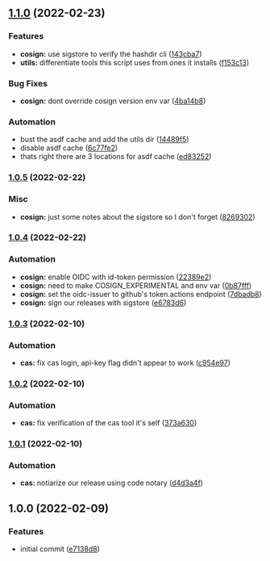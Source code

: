 ## [1.1.0](https://github.com/brad-jones/asdf-bootstrap/compare/v1.0.5...v1.1.0) (2022-02-23)


### Features

* **cosign:** use sigstore to verify the hashdir cli ([143cba7](https://github.com/brad-jones/asdf-bootstrap/commit/143cba7e63527cf7e23196452bde0485a4f7e582))
* **utils:** differentiate tools this script uses from ones it installs ([f153c13](https://github.com/brad-jones/asdf-bootstrap/commit/f153c13b01a9741da3532f7e7c33123107de7675))


### Bug Fixes

* **cosign:** dont override cosign version env var ([4ba14b8](https://github.com/brad-jones/asdf-bootstrap/commit/4ba14b828ebdaff627ae89433c3c84536cbcc517))


### Automation

* bust the asdf cache and add the utils dir ([14489f5](https://github.com/brad-jones/asdf-bootstrap/commit/14489f5b8f74e9a9ca2b090bf563b03927aba863))
* disable asdf cache ([6c77fe2](https://github.com/brad-jones/asdf-bootstrap/commit/6c77fe2267cfa4e925606077a3c8f1ce0b9153a6))
* thats right there are 3 locations for asdf cache ([ed83252](https://github.com/brad-jones/asdf-bootstrap/commit/ed83252529914c17323cd0bcf8c170c4dba2f423))

### [1.0.5](https://github.com/brad-jones/asdf-bootstrap/compare/v1.0.4...v1.0.5) (2022-02-22)


### Misc

* **cosign:** just some notes about the sigstore so I don't forget ([8269302](https://github.com/brad-jones/asdf-bootstrap/commit/8269302d1de97bc7f45dd0ee21207b4b01b56dcd))

### [1.0.4](https://github.com/brad-jones/asdf-bootstrap/compare/v1.0.3...v1.0.4) (2022-02-22)


### Automation

* **cosign:** enable OIDC with id-token permission ([22389e2](https://github.com/brad-jones/asdf-bootstrap/commit/22389e2be4277ae594da4383e5d102e8244017a0))
* **cosign:** need to make COSIGN_EXPERIMENTAL and env var ([0b87fff](https://github.com/brad-jones/asdf-bootstrap/commit/0b87fffbe595362c8025fc4977e9f44804e17971))
* **cosign:** set the oidc-issuer to github's token.actions endpoint ([7dbadb8](https://github.com/brad-jones/asdf-bootstrap/commit/7dbadb89871da9587cac90e09d01e5268e9d83f9))
* **cosign:** sign our releases with sigstore ([e6783d6](https://github.com/brad-jones/asdf-bootstrap/commit/e6783d6e23b3ef386e0ab52273bb841d8faafe08))

### [1.0.3](https://github.com/brad-jones/asdf-bootstrap/compare/v1.0.2...v1.0.3) (2022-02-10)


### Automation

* **cas:** fix cas login, api-key flag didn't appear to work ([c954e97](https://github.com/brad-jones/asdf-bootstrap/commit/c954e971154091a41483392b67f74db4d078a76c))

### [1.0.2](https://github.com/brad-jones/asdf-bootstrap/compare/v1.0.1...v1.0.2) (2022-02-10)


### Automation

* **cas:** fix verification of the cas tool it's self ([373a630](https://github.com/brad-jones/asdf-bootstrap/commit/373a630f0343a03f1ed04968971185fe57404755))

### [1.0.1](https://github.com/brad-jones/asdf-bootstrap/compare/v1.0.0...v1.0.1) (2022-02-10)


### Automation

* **cas:** notiarize our release using code notary ([d4d3a4f](https://github.com/brad-jones/asdf-bootstrap/commit/d4d3a4f4374b1005bf8b4f624555ac2af63ecbd0))

## 1.0.0 (2022-02-09)


### Features

* initial commit ([e7138d8](https://github.com/brad-jones/asdf-bootstrap/commit/e7138d8919add5ff122313141e0ce9fa15f05148))
